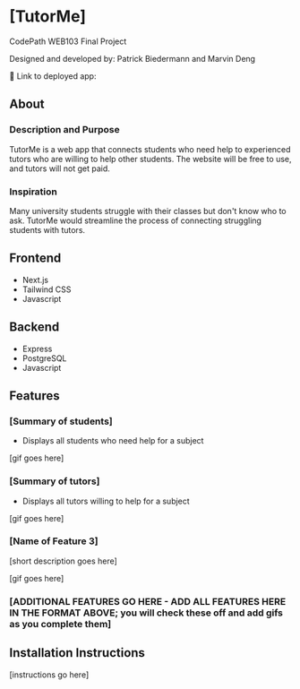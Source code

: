 # [TutorMe]

CodePath WEB103 Final Project

Designed and developed by: Patrick Biedermann and Marvin Deng

🔗 Link to deployed app:

## About

### Description and Purpose
TutorMe is a web app that connects students who need help to experienced tutors who are willing to help other students. The website will be free to use, and tutors will not get paid.

### Inspiration
Many university students struggle with their classes but don't know who to ask. TutorMe would streamline the process of connecting struggling students with tutors.

## Frontend
- Next.js
- Tailwind CSS
- Javascript

## Backend
- Express
- PostgreSQL
- Javascript

## Features

### [Summary of students]
- Displays all students who need help for a subject

[gif goes here]

### [Summary of tutors]
- Displays all tutors willing to help for a subject

[gif goes here]

### [Name of Feature 3]

[short description goes here]

[gif goes here]

### [ADDITIONAL FEATURES GO HERE - ADD ALL FEATURES HERE IN THE FORMAT ABOVE; you will check these off and add gifs as you complete them]

## Installation Instructions

[instructions go here]
